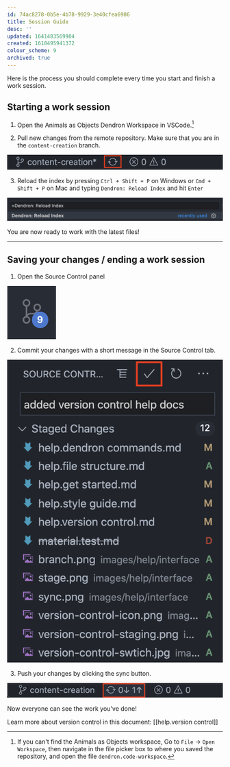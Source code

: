 ```yaml
---
id: 74ac8278-0b5e-4b78-9929-3e40cfea6986
title: Session Guide
desc: ''
updated: 1641483569904
created: 1618495941372
colour_scheme: 9
archived: true
---
```


Here is the process you should complete every time you start and finish a work session.

## Starting a work session

1. Open the Animals as Objects Dendron Workspace in VSCode.[^1]

2. Pull new changes from the remote repository. Make sure that you are in the `content-creation` branch.

![Sync](images/help/interface/sync.png)

3. Reload the index by pressing `Ctrl + Shift + P` on Windows or `Cmd + Shift + P` on Mac and typing `Dendron: Reload Index` and hit `Enter`

![Reload index](images/help/interface/reload.png)

You are now ready to work with the latest files!

---

## Saving your changes / ending a work session

1. Open the Source Control panel

![Version control](images/help/interface/version-control-icon.png)

2. Commit your changes with a short message in the Source Control tab.

![Commit changes](images/help/interface/commit-new-changes.png)

3. Push your changes by clicking the sync button.

![Push changes](images/help/interface/push.png)

Now everyone can see the work you've done!

Learn more about version control in this document: [[help.version control]]


[^1]: If you can't find the Animals as Objects workspace, Go to `File` -> `Open Workspace`, then navigate in the file picker box to where you saved the repository, and open the file `dendron.code-workspace`.
